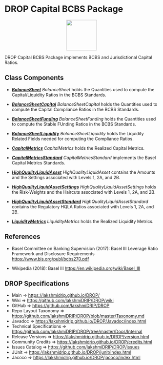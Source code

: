 # DROP Capital BCBS Package

<p align="center"><img src="https://github.com/lakshmiDRIP/DROP/blob/master/DRIP_Logo.gif?raw=true" width="100"></p>

DROP Capital BCBS Package implements BCBS and Jurisdictional Capital Ratios.


## Class Components

 * [***BalanceSheet***](https://github.com/lakshmiDRIP/DROP/tree/master/src/main/java/org/drip/capital/bcbs/BalanceSheet.java)
 <i>BalanceSheet</i> holds the Quantities used to compute the Capital/Liquidity Ratios in the BCBS Standards.

 * [***BalanceSheetCapital***](https://github.com/lakshmiDRIP/DROP/tree/master/src/main/java/org/drip/capital/bcbs/BalanceSheetCapital.java)
 <i>BalanceSheetCapital</i> holds the Quantities used to compute the Capital Compliance Ratios in the BCBS
 Standards.

 * [***BalanceSheetFunding***](https://github.com/lakshmiDRIP/DROP/tree/master/src/main/java/org/drip/capital/bcbs/BalanceSheetFunding.java)
 <i>BalanceSheetFunding</i> holds the Quantities used to compute the Stable FUnding Ratios in the BCBS
 Standards.

 * [***BalanceSheetLiquidity***](https://github.com/lakshmiDRIP/DROP/tree/master/src/main/java/org/drip/capital/bcbs/BalanceSheetLiquidity.java)
 <i>BalanceSheetLiquidity</i> holds the Liquidity Related Fields needed for computing the Compliance Ratios.

 * [***CapitalMetrics***](https://github.com/lakshmiDRIP/DROP/tree/master/src/main/java/org/drip/capital/bcbs/CapitalMetrics.java)
 <i>CapitalMetrics</i> holds the Realized Capital Metrics.

 * [***CapitalMetricsStandard***](https://github.com/lakshmiDRIP/DROP/tree/master/src/main/java/org/drip/capital/bcbs/CapitalMetricsStandard.java)
 <i>CapitalMetricsStandard</i> implements the Basel Capital Metrics Standards.

 * [***HighQualityLiquidAsset***](https://github.com/lakshmiDRIP/DROP/tree/master/src/main/java/org/drip/capital/bcbs/HighQualityLiquidAsset.java)
 <i>HighQualityLiquidAsset</i> contains the Amounts and the Settings associated with Levels 1, 2A, and 2B.

 * [***HighQualityLiquidAssetSettings***](https://github.com/lakshmiDRIP/DROP/tree/master/src/main/java/org/drip/capital/bcbs/HighQualityLiquidAssetSettings.java)
 <i>HighQualityLiquidAssetSettings</i> holds the Risk-Weights and the Haircuts associated with Levels 1, 2A,
 and 2B.

 * [***HighQualityLiquidAssetStandard***](https://github.com/lakshmiDRIP/DROP/tree/master/src/main/java/org/drip/capital/bcbs/HighQualityLiquidAssetStandard.java)
 <i>HighQualityLiquidAssetStandard</i> contains the Regulatory HQLA Ratios associated with Levels 1, 2A, and
 2B.

 * [***LiquidityMetrics***](https://github.com/lakshmiDRIP/DROP/tree/master/src/main/java/org/drip/capital/bcbs/LiquidityMetrics.java)
<i>LiquidityMetrics</i> holds the Realized Liquidity Metrics.


## References

 * Basel Committee on Banking Supervision (2017): Basel III Leverage Ratio Framework and Disclosure Requirements https://www.bis.org/publ/bcbs270.pdf

 * Wikipedia (2018): Basel III https://en.wikipedia.org/wiki/Basel_III


## DROP Specifications
 * Main                     => https://lakshmidrip.github.io/DROP/
 * Wiki                     => https://github.com/lakshmiDRIP/DROP/wiki
 * GitHub                   => https://github.com/lakshmiDRIP/DROP
 * Repo Layout Taxonomy     => https://github.com/lakshmiDRIP/DROP/blob/master/Taxonomy.md
 * Javadoc                  => https://lakshmidrip.github.io/DROP/Javadoc/index.html
 * Technical Specifications => https://github.com/lakshmiDRIP/DROP/tree/master/Docs/Internal
 * Release Versions         => https://lakshmidrip.github.io/DROP/version.html
 * Community Credits        => https://lakshmidrip.github.io/DROP/credits.html
 * Issues Catalog           => https://github.com/lakshmiDRIP/DROP/issues
 * JUnit                    => https://lakshmidrip.github.io/DROP/junit/index.html
 * Jacoco                   => https://lakshmidrip.github.io/DROP/jacoco/index.html
